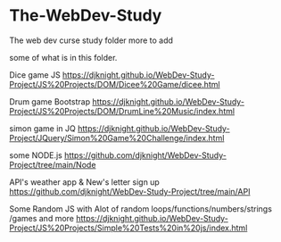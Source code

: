 # The-WebDev-Study
 The web dev curse study folder
  more to add
  
 some of what is in this folder.
 
 Dice game JS  https://djknight.github.io/WebDev-Study-Project/JS%20Projects/DOM/Dicee%20Game/dicee.html
 
 Drum game Bootstrap  https://djknight.github.io/WebDev-Study-Project/JS%20Projects/DOM/DrumLine%20Music/index.html
 
 simon game in JQ https://djknight.github.io/WebDev-Study-Project/JQuery/Simon%20Game%20Challenge/index.html
 
 
 some NODE.js
 https://github.com/djknight/WebDev-Study-Project/tree/main/Node
 
 API's weather app & New's letter sign up
https://github.com/djknight/WebDev-Study-Project/tree/main/API

Some Random JS with Alot of random loops/functions/numbers/strings /games and more 
https://djknight.github.io/WebDev-Study-Project/JS%20Projects/Simple%20Tests%20in%20js/index.html
